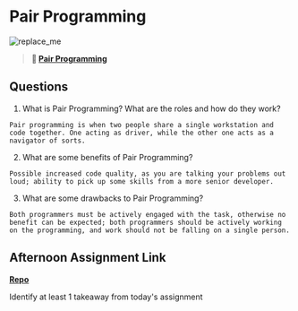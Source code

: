# Pair Programming

![replace_me](https://codeworks.blob.core.windows.net/public/assets/img/illustrations/placeholder.svg)

> **📖 [Pair Programming](https://codeworksacademy.com/fs-student-guide/resources/wk7/01-Pair-Programming)**

## Questions

1. What is Pair Programming? What are the roles and how do they work?
```
Pair programming is when two people share a single workstation and code together. One acting as driver, while the other one acts as a navigator of sorts.
```
2. What are some benefits of Pair Programming?
```
Possible increased code quality, as you are talking your problems out loud; ability to pick up some skills from a more senior developer.
```
3. What are some drawbacks to Pair Programming?
```
Both programmers must be actively engaged with the task, otherwise no benefit can be expected; both programmers should be actively working on the programming, and work should not be falling on a single person.
```
## Afternoon Assignment Link

**[Repo](https://github.com/krevan88/PlanIt)**

Identify at least 1 takeaway from today's assignment
